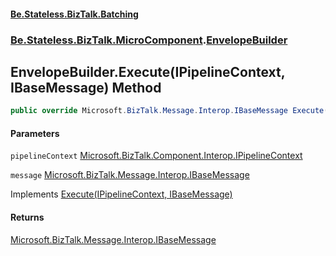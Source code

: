 #### [Be.Stateless.BizTalk.Batching](README.md 'README')
### [Be.Stateless.BizTalk.MicroComponent](Be.Stateless.BizTalk.MicroComponent.md 'Be.Stateless.BizTalk.MicroComponent').[EnvelopeBuilder](EnvelopeBuilder.md 'Be.Stateless.BizTalk.MicroComponent.EnvelopeBuilder')

## EnvelopeBuilder.Execute(IPipelineContext, IBaseMessage) Method

```csharp
public override Microsoft.BizTalk.Message.Interop.IBaseMessage Execute(Microsoft.BizTalk.Component.Interop.IPipelineContext pipelineContext, Microsoft.BizTalk.Message.Interop.IBaseMessage message);
```
#### Parameters

<a name='Be.Stateless.BizTalk.MicroComponent.EnvelopeBuilder.Execute(Microsoft.BizTalk.Component.Interop.IPipelineContext,Microsoft.BizTalk.Message.Interop.IBaseMessage).pipelineContext'></a>

`pipelineContext` [Microsoft.BizTalk.Component.Interop.IPipelineContext](https://docs.microsoft.com/en-us/dotnet/api/Microsoft.BizTalk.Component.Interop.IPipelineContext 'Microsoft.BizTalk.Component.Interop.IPipelineContext')

<a name='Be.Stateless.BizTalk.MicroComponent.EnvelopeBuilder.Execute(Microsoft.BizTalk.Component.Interop.IPipelineContext,Microsoft.BizTalk.Message.Interop.IBaseMessage).message'></a>

`message` [Microsoft.BizTalk.Message.Interop.IBaseMessage](https://docs.microsoft.com/en-us/dotnet/api/Microsoft.BizTalk.Message.Interop.IBaseMessage 'Microsoft.BizTalk.Message.Interop.IBaseMessage')

Implements [Execute(IPipelineContext, IBaseMessage)](https://docs.microsoft.com/en-us/dotnet/api/Be.Stateless.BizTalk.MicroComponent.IMicroComponent.Execute#Be_Stateless_BizTalk_MicroComponent_IMicroComponent_Execute_Microsoft_BizTalk_Component_Interop_IPipelineContext,Microsoft_BizTalk_Message_Interop_IBaseMessage_ 'Be.Stateless.BizTalk.MicroComponent.IMicroComponent.Execute(Microsoft.BizTalk.Component.Interop.IPipelineContext,Microsoft.BizTalk.Message.Interop.IBaseMessage)')

#### Returns
[Microsoft.BizTalk.Message.Interop.IBaseMessage](https://docs.microsoft.com/en-us/dotnet/api/Microsoft.BizTalk.Message.Interop.IBaseMessage 'Microsoft.BizTalk.Message.Interop.IBaseMessage')
